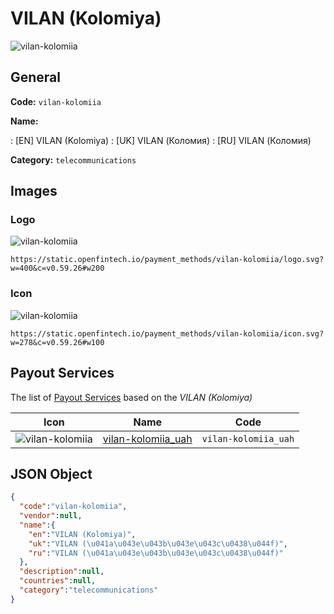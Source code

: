 
# VILAN (Kolomiya) 
![vilan-kolomiia](https://static.openfintech.io/payment_methods/vilan-kolomiia/logo.svg?w=400&c=v0.59.26#w200)  

## General 
**Code:** `vilan-kolomiia` 
 
**Name:** 
 
:	[EN] VILAN (Kolomiya) 
:	[UK] VILAN (Коломия) 
:	[RU] VILAN (Коломия) 
 
**Category:** `telecommunications` 
 

## Images 

### Logo 
![vilan-kolomiia](https://static.openfintech.io/payment_methods/vilan-kolomiia/logo.svg?w=400&c=v0.59.26#w200)  

```
https://static.openfintech.io/payment_methods/vilan-kolomiia/logo.svg?w=400&c=v0.59.26#w200
```  

### Icon 
![vilan-kolomiia](https://static.openfintech.io/payment_methods/vilan-kolomiia/icon.svg?w=278&c=v0.59.26#w100)  

```
https://static.openfintech.io/payment_methods/vilan-kolomiia/icon.svg?w=278&c=v0.59.26#w100
```  

## Payout Services 
 
The list of [Payout Services](/payout-services/) based on the _VILAN (Kolomiya)_ 

|Icon|Name|Code| 
|:---:|:---:|:---:| 
|![vilan-kolomiia](https://static.openfintech.io/payout_methods/vilan-kolomiia/icon.png?w=278&c=v0.59.26#w40) |[vilan-kolomiia_uah](/payout-services/vilan-kolomiia_uah/)|`vilan-kolomiia_uah`| 
 

## JSON Object 

```json
{
  "code":"vilan-kolomiia",
  "vendor":null,
  "name":{
    "en":"VILAN (Kolomiya)",
    "uk":"VILAN (\u041a\u043e\u043b\u043e\u043c\u0438\u044f)",
    "ru":"VILAN (\u041a\u043e\u043b\u043e\u043c\u0438\u044f)"
  },
  "description":null,
  "countries":null,
  "category":"telecommunications"
}
```  

